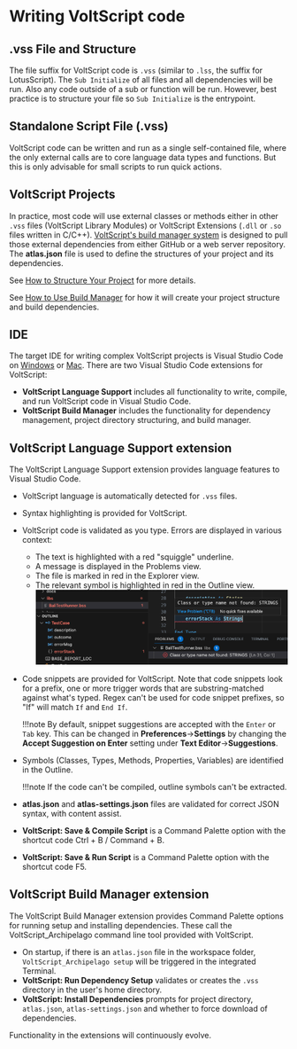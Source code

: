 # Writing VoltScript code

## .vss File and Structure

The file suffix for VoltScript code is `.vss` (similar to `.lss`, the suffix for LotusScript). The `Sub Initialize` of all files and all dependencies will be run. Also any code outside of a sub or function will be run. However, best practice is to structure your file so `Sub Initialize` is the entrypoint.

## Standalone Script File (.vss)

VoltScript code can be written and run as a single self-contained file, where the only external calls are to core language data types and functions. But this is only advisable for small scripts to run quick actions.

## VoltScript Projects

In practice, most code will use external classes or methods either in other `.vss` files (VoltScript Library Modules) or VoltScript Extensions (`.dll` or `.so` files written in C/C++). [VoltScript's build manager system](../howto/archipelago/index.md) is designed to pull those external dependencies from either GitHub or a web server repository. The **atlas.json** file is used to define the structures of your project and its dependencies.

See [How to Structure Your Project](../howto/writing/structure.md) for more details.

See [How to Use Build Manager](../howto/archipelago/index.md) for how it will create your project structure and build dependencies.

## IDE

The target IDE for writing complex VoltScript projects is Visual Studio Code on [Windows](../howto/writing/vscode.md) or [Mac](../tutorials/ide/devcontainer.md). There are two Visual Studio Code extensions for VoltScript:

- **VoltScript Language Support** includes all functionality to write, compile, and run VoltScript code in Visual Studio Code.
- **VoltScript Build Manager** includes the functionality for dependency management, project directory structuring, and build manager.

## VoltScript Language Support extension

The VoltScript Language Support extension provides language features to Visual Studio Code.

- VoltScript language is automatically detected for `.vss` files.
- Syntax highlighting is provided for VoltScript.
- VoltScript code is validated as you type. Errors are displayed in various context:
    - The text is highlighted with a red "squiggle" underline.
    - A message is displayed in the Problems view.
    - The file is marked in red in the Explorer view.
    - The relevant symbol is highlighted in red in the Outline view.
      ![Problems](../assets/images/vscode-extension-problems.png)
- Code snippets are provided for VoltScript. Note that code snippets look for a prefix, one or more trigger words that are substring-matched against what's typed. Regex can't be used for code snippet prefixes, so "If" will match `If` and `End If`. 

    !!!note
        By default, snippet suggestions are accepted with the `Enter` or `Tab` key. This can be changed in **Preferences**&rarr;**Settings** by changing the **Accept Suggestion on Enter** setting under **Text Editor**&rarr;**Suggestions**.

- Symbols (Classes, Types, Methods, Properties, Variables) are identified in the Outline. 

    !!!note
        If the code can't be compiled, outline symbols can't be extracted.

- **atlas.json** and **atlas-settings.json** files are validated for correct JSON syntax, with content assist.
- **VoltScript: Save & Compile Script** is a Command Palette option with the shortcut code Ctrl + B / Command + B.
- **VoltScript: Save & Run Script** is a Command Palette option with the shortcut code F5.

## VoltScript Build Manager extension

The VoltScript Build Manager extension provides Command Palette options for running setup and installing dependencies. These call the VoltScript_Archipelago command line tool provided with VoltScript.

- On startup, if there is an `atlas.json` file in the workspace folder, `VoltScript_Archipelago setup` will be triggered in the integrated Terminal.
- **VoltScript: Run Dependency Setup** validates or creates the `.vss` directory in the user's home directory.
- **VoltScript: Install Dependencies** prompts for project directory, `atlas.json`, `atlas-settings.json` and whether to force download of dependencies.

Functionality in the extensions will continuously evolve.